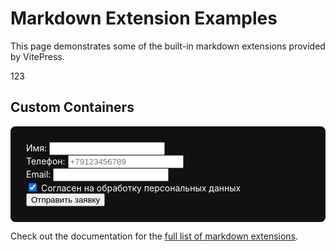 # Markdown Extension Examples

This page demonstrates some of the built-in markdown extensions provided by VitePress.

123

## Custom Containers

<form id="myForm" class="custom-form">
  <!-- Поля формы -->
  <div class="form-group">
    <label for="name">Имя:</label>
    <input type="text" id="name" name="name" class="form-input" required>
  </div>
  
  <div class="form-group">
    <label for="phone">Телефон:</label>
    <input type="tel" id="phone" name="phone" class="form-input" required placeholder="+79123456789">
  </div>
  
  <div class="form-group">
    <label for="email">Email:</label>
    <input type="email" id="email" name="email" class="form-input" required>
  </div>
  
  <div class="form-group checkbox-group">
    <input type="checkbox" id="consent" name="consent" required checked>
    <label for="consent">Согласен на обработку персональных данных</label>
  </div>
  
  <button type="submit" class="submit-btn">
    Отправить заявку
  </button>
</form>

<div id="successMessage" class="success-message" style="display:none;">
  ✅ Заявка успешно отправлена! Скоро с вами свяжемся.
</div>

<style>
/* Стили остаются без изменений */
.custom-form {
  max-width: 500px;
  margin: 0 auto;
  padding: 25px;
  background-color: #111;
  border-radius: 8px;
  color: white;
}
/* ... остальные стили ... */
</style>

<script>
if (typeof window !== 'undefined') {
  document.addEventListener('DOMContentLoaded', function() {
    const form = document.getElementById('myForm');
    const successMessage = document.getElementById('successMessage');

    form.addEventListener('submit', function(e) {
      // 1. Предотвращаем перезагрузку страницы
      e.preventDefault();
      
      // 2. Собираем данные формы
      const formData = {
        name: this.name.value,
        phone: this.phone.value,
        email: this.email.value,
        consent: this.consent.checked
      };
      
      // 3. Отправка данных (вариант через FormSubmit)
      fetch('https://formsubmit.co/ajax/theorchestramanco@gmail.com', {
        method: 'POST',
        headers: { 
          'Content-Type': 'application/json',
          'Accept': 'application/json'
        },
        body: JSON.stringify(formData)
      })
      .then(response => {
        // 4. Показываем сообщение об успехе
        successMessage.style.display = 'block';
        form.style.display = 'none'; // Скрываем форму
        
        // 5. Не сбрасываем форму сразу (чтобы видно было сообщение)
        setTimeout(() => {
          form.reset();
          form.style.display = 'block';
          successMessage.style.display = 'none';
        }, 5000);
      })
      .catch(error => {
        console.error('Error:', error);
        // 6. Альтернативная отправка через mailto
        const mailtoLink = `mailto:theorchestramanco@gmail.com?subject=Заявка&body=Имя: ${encodeURIComponent(formData.name)}%0AТелефон: ${encodeURIComponent(formData.phone)}%0AEmail: ${encodeURIComponent(formData.email)}`;
        window.location.href = mailtoLink;
        
        successMessage.style.display = 'block';
        setTimeout(() => {
          successMessage.style.display = 'none';
        }, 5000);
      });
    });
  });
}
</script>

Check out the documentation for the [full list of markdown extensions](https://vitepress.dev/guide/markdown).
